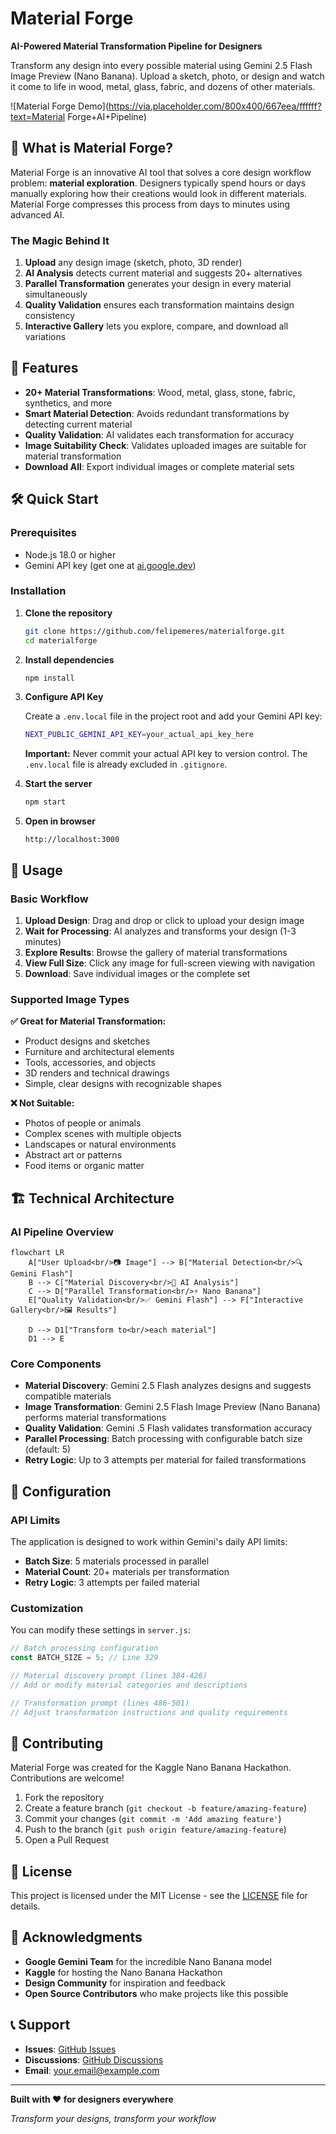 # Material Forge

**AI-Powered Material Transformation Pipeline for Designers**

Transform any design into every possible material using Gemini 2.5 Flash Image Preview (Nano Banana). Upload a sketch, photo, or design and watch it come to life in wood, metal, glass, fabric, and dozens of other materials.

![Material Forge Demo](https://via.placeholder.com/800x400/667eea/ffffff?text=Material Forge+AI+Pipeline)

## 🎯 What is Material Forge?

Material Forge is an innovative AI tool that solves a core design workflow problem: **material exploration**. Designers typically spend hours or days manually exploring how their creations would look in different materials. Material Forge compresses this process from days to minutes using advanced AI.

### The Magic Behind It

1. **Upload** any design image (sketch, photo, 3D render)
2. **AI Analysis** detects current material and suggests 20+ alternatives
3. **Parallel Transformation** generates your design in every material simultaneously
4. **Quality Validation** ensures each transformation maintains design consistency
5. **Interactive Gallery** lets you explore, compare, and download all variations

## 🚀 Features

- **20+ Material Transformations**: Wood, metal, glass, stone, fabric, synthetics, and more
- **Smart Material Detection**: Avoids redundant transformations by detecting current material
- **Quality Validation**: AI validates each transformation for accuracy
- **Image Suitability Check**: Validates uploaded images are suitable for material transformation
- **Download All**: Export individual images or complete material sets

## 🛠️ Quick Start

### Prerequisites

- Node.js 18.0 or higher
- Gemini API key (get one at [ai.google.dev](https://ai.google.dev))

### Installation

1. **Clone the repository**
   ```bash
   git clone https://github.com/felipemeres/materialforge.git
   cd materialforge
   ```

2. **Install dependencies**
   ```bash
   npm install
   ```

3. **Configure API Key**
   
   Create a `.env.local` file in the project root and add your Gemini API key:
   ```bash
   NEXT_PUBLIC_GEMINI_API_KEY=your_actual_api_key_here
   ```
   
   **Important:** Never commit your actual API key to version control. The `.env.local` file is already excluded in `.gitignore`.

4. **Start the server**
   ```bash
   npm start
   ```

5. **Open in browser**
   ```
   http://localhost:3000
   ```

## 📖 Usage

### Basic Workflow

1. **Upload Design**: Drag and drop or click to upload your design image
2. **Wait for Processing**: AI analyzes and transforms your design (1-3 minutes)
3. **Explore Results**: Browse the gallery of material transformations
4. **View Full Size**: Click any image for full-screen viewing with navigation
5. **Download**: Save individual images or the complete set

### Supported Image Types

**✅ Great for Material Transformation:**
- Product designs and sketches
- Furniture and architectural elements
- Tools, accessories, and objects
- 3D renders and technical drawings
- Simple, clear designs with recognizable shapes

**❌ Not Suitable:**
- Photos of people or animals
- Complex scenes with multiple objects
- Landscapes or natural environments
- Abstract art or patterns
- Food items or organic matter

## 🏗️ Technical Architecture

### AI Pipeline Overview

```mermaid
flowchart LR
    A["User Upload<br/>📷 Image"] --> B["Material Detection<br/>🔍 Gemini Flash"]
    B --> C["Material Discovery<br/>🧠 AI Analysis"]
    C --> D["Parallel Transformation<br/>⚡ Nano Banana"]
    E["Quality Validation<br/>✅ Gemini Flash"] --> F["Interactive Gallery<br/>🖼️ Results"]
    
    D --> D1["Transform to<br/>each material"]
    D1 --> E
```

### Core Components

- **Material Discovery**: Gemini 2.5 Flash analyzes designs and suggests compatible materials
- **Image Transformation**: Gemini 2.5 Flash Image Preview (Nano Banana) performs material transformations
- **Quality Validation**: Gemini .5 Flash validates transformation accuracy
- **Parallel Processing**: Batch processing with configurable batch size (default: 5)
- **Retry Logic**: Up to 3 attempts per material for failed transformations

## 🔧 Configuration

### API Limits

The application is designed to work within Gemini's daily API limits:
- **Batch Size**: 5 materials processed in parallel
- **Material Count**: 20+ materials per transformation
- **Retry Logic**: 3 attempts per failed material

### Customization

You can modify these settings in `server.js`:

```javascript
// Batch processing configuration
const BATCH_SIZE = 5; // Line 329

// Material discovery prompt (lines 384-426)
// Add or modify material categories and descriptions

// Transformation prompt (lines 486-501)  
// Adjust transformation instructions and quality requirements
```

## 🤝 Contributing

Material Forge was created for the Kaggle Nano Banana Hackathon. Contributions are welcome!

1. Fork the repository
2. Create a feature branch (`git checkout -b feature/amazing-feature`)
3. Commit your changes (`git commit -m 'Add amazing feature'`)
4. Push to the branch (`git push origin feature/amazing-feature`)
5. Open a Pull Request

## 📄 License

This project is licensed under the MIT License - see the [LICENSE](LICENSE) file for details.

## 🙏 Acknowledgments

- **Google Gemini Team** for the incredible Nano Banana model
- **Kaggle** for hosting the Nano Banana Hackathon
- **Design Community** for inspiration and feedback
- **Open Source Contributors** who make projects like this possible

## 📞 Support

- **Issues**: [GitHub Issues](https://github.com/your-username/materialforge/issues)
- **Discussions**: [GitHub Discussions](https://github.com/your-username/materialforge/discussions)
- **Email**: your.email@example.com

---

**Built with ❤️ for designers everywhere**

*Transform your designs, transform your workflow*